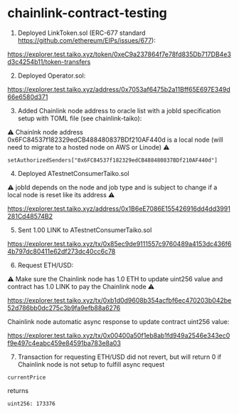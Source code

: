# chainlink-contract-testing

1. Deployed LinkToken.sol (ERC-677 standard https://github.com/ethereum/EIPs/issues/677):

https://explorer.test.taiko.xyz/token/0xeC9a237864f7e78fd835Db717DB4e3d3c4254b11/token-transfers

2. Deployed Operator.sol:

https://explorer.test.taiko.xyz/address/0x7053af6475b2a11Bff65E697E349d66e6580d371

3. Added Chainlink node address to oracle list with a jobId specification setup with TOML file (see chainlink-taiko):

⚠️ Chainlnk node address 0x6FC84537f182329edCB488480837BDf210AF440d is a local node (will need to migrate to a hosted node on AWS or Linode) ⚠️

```solidity
setAuthorizedSenders["0x6FC84537f182329edCB488480837BDf210AF440d"]
```

4. Deployed ATestnetConsumerTaiko.sol

⚠️ jobId depends on the node and job type and is subject to change if a local node is reset like its address ⚠️

https://explorer.test.taiko.xyz/address/0x1B6eE7086E155426916dd4dd3991281Cd48574B2

5. Sent 1.00 LINK to ATestnetConsumerTaiko.sol

https://explorer.test.taiko.xyz/tx/0x85ec9de9111557c9760489a4153dc436f64b797dc80411e62df273dc40cc6c78

6. Request ETH/USD:

⚠️ Make sure the Chainlink node has 1.0 ETH  to update uint256 value and contract has 1.0 LINK to pay the Chainlink node ⚠️

https://explorer.test.taiko.xyz/tx/0xb1d0d9608b354acfbf6ec470203b042be52d786bb0dc275c3b9fa9efb88a6276

Chainlink node automatic async response to update contract uint256 value:

https://explorer.test.taiko.xyz/tx/0x00400a50f1eb8ab1fd949a2546e343ec0f9e497c4eabc459e84591ba783e8a03

7. Transaction for requesting ETH/USD did not revert, but will return 0 if Chainlink node is not setup to fulfill async request
```
currentPrice
``` 
returns 
```
uint256: 173376
``` 
